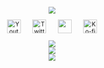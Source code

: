 <p align="center">
  <a href="https://github.com/NoobySloth">
    <img src="https://readme-typing-svg.demolab.com/?lines=Welcome+To+My+Profile&font=Fira%20Code&center=true&width=440&height=45&vCenter=true&pause=1000&size=22" /></a>
</p>
<p align="center">
  <a href="https://www.youtube.com/c/NoobySloth"><img width="32px" alt="Youtube" title="Youtube" src="https://cdn.noobysloth.com/i/youtube.png"/></a>
  &#8287;&#8287;&#8287;&#8287;&#8287;
  <a href="https://twitter.com/NoobySloth"><img width="32px" alt="Twitter" title="Twitter" src="https://cdn.noobysloth.com/i/twitter.png"/></a>
  &#8287;&#8287;&#8287;&#8287;&#8287;
  <a href="https://discord.gg/expandnetwork" alt="Discord" title="Dev Pro Tips Discord Server"><img width="32px" src="https://cdn.noobysloth.com/i/kofi.png"/></a>
  &#8287;&#8287;&#8287;&#8287;&#8287;
  <a href="https://ko-fi.com/NoobySloth"><img width="32px" alt="Ko-fi" title="Buy me a coffee" src="https://cdn.noobysloth.com/i/discord.png"/></a>
</p>
<p align="center">
  <a href="https://github.com/NoobySloth">
    <img src="https://streak-stats.demolab.com/?user=NoobySloth&theme=tokyonight" /></a><br>
  <a href="https://github.com/NoobySloth">
    <img src="https://github-readme-stats.vercel.app/api?username=noobysloth&show_icons=true&theme=tokyonight" /></a><Br>
  <a href="https://github.com/NoobySloth">
    <img src="https://github-readme-stats.vercel.app/api/top-langs/?username=noobysloth&theme=tokyonight&layout=compact" /></a>
</p>
